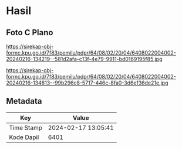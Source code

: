 # Hasil

## Foto C Plano

https://sirekap-obj-formc.kpu.go.id/7f83/pemilu/pdpr/64/08/02/20/04/6408022004002-20240216-134219--581d2afa-c13f-4e79-9911-bd0169195f85.jpg

https://sirekap-obj-formc.kpu.go.id/7f83/pemilu/pdpr/64/08/02/20/04/6408022004002-20240216-134813--99b296c8-5717-446c-8fa0-3d6ef36de21e.jpg


## Metadata

| Key        | Value               |
| ---------- | ------------------- |
| Time Stamp | 2024-02-17 13:05:41 |
| Kode Dapil | 6401                |



